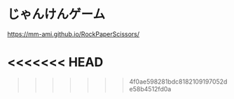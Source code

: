 # じゃんけんゲーム
https://mm-ami.github.io/RockPaperScissors/

<<<<<<< HEAD
=======
>>>>>>> 4f0ae598281bdc8182109197052de58b4512fd0a

